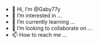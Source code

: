 - 👋 Hi, I’m @Gaby77y
- 👀 I’m interested in ...
- 🌱 I’m currently learning ...
- 💞️ I’m looking to collaborate on ...
- 📫 How to reach me ...

<!---
Gaby77y/Gaby77y is a ✨ special ✨ repository because its `README.md` (this file) appears on your GitHub profile.
You can click the Preview link to take a look at your changes.
--->
